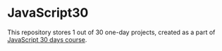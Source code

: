 # JavaScript30
This repository stores 1 out of 30 one-day projects, created as a part of [JavaScript 30 days course](https://javascript30.com/).
